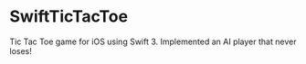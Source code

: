# SwiftTicTacToe
Tic Tac Toe game for iOS using Swift 3. Implemented an AI player that never loses!
